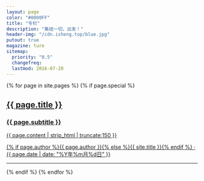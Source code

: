 ```yaml
---
layout: page
color: "#0000FF"
title: "专栏"
description: "集结一切，出发！"
header-img: "/cdn.isheng.top/blue.jpg"
putout: true
magazine: ture
sitemap:
  priority: "0.5"
  changefreq:
  lastmod: 2016-07-20
---
```



{% for page in site.pages %}
{% if page.special %}
<div class="post-preview">
	<a href="{{ page.url | prepend: site.baseurl }}">
	<div class="post-header-img" style="background-image: url('{{ site.baseurl }}/{% if page.header-img %}{{ page.header-img }}{% else %}{{ site.header-img }}{% endif %}')"></div>
	<div class="post-summary">
	<h2 class="post-title">
	  {{ page.title }}
	</h2>
	<h3 class="post-subtitle">
	{{ page.subtitle }}
	</h3>
	<div class="post-content-preview">
	 {{ page.content | strip_html | truncate:150 }}
	</div>
	    <p class="post-meta">
	    <div class="author-avatar" style="background-image:url('{{ site.baseurl }}/{% if page.author-img %}{{ page.author-img }}{% else %}{{ page.header-img }}{% endif %}')"></div>
	    <span class="post-author">{% if page.author %}{{ page.author }}{% else %}{{ site.title }}{% endif %} · </span>
	    <span class="post-data">{{ page.date | date: "%Y年%m月%d日" }}</span>
	    </p>
	</div>
	</a>
	</div>

<hr>
{% endif %}
{% endfor %}
